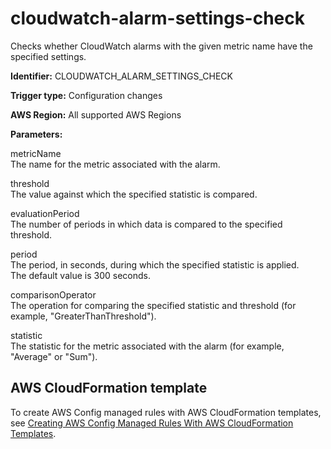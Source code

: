 # cloudwatch\-alarm\-settings\-check<a name="cloudwatch-alarm-settings-check"></a>

Checks whether CloudWatch alarms with the given metric name have the specified settings\.

**Identifier:** CLOUDWATCH\_ALARM\_SETTINGS\_CHECK

**Trigger type:** Configuration changes

**AWS Region:** All supported AWS Regions

**Parameters:**

metricName  
The name for the metric associated with the alarm\.

threshold  
The value against which the specified statistic is compared\.

evaluationPeriod  
The number of periods in which data is compared to the specified threshold\.

period   
The period, in seconds, during which the specified statistic is applied\.  
The default value is 300 seconds\.

comparisonOperator  
The operation for comparing the specified statistic and threshold \(for example, "GreaterThanThreshold"\)\.

statistic  
The statistic for the metric associated with the alarm \(for example, "Average" or "Sum"\)\.

## AWS CloudFormation template<a name="w24aac11c29c17c75c15"></a>

To create AWS Config managed rules with AWS CloudFormation templates, see [Creating AWS Config Managed Rules With AWS CloudFormation Templates](aws-config-managed-rules-cloudformation-templates.md)\.